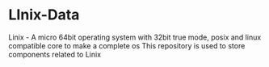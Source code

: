 # LInix-Data
Linix - A micro 64bit operating system with 32bit true mode, posix and linux compatible core to make a complete os
This repository is used to store components related to Linix
